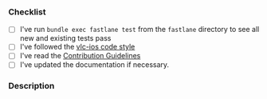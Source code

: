 <!-- Thanks for contributing to _vlc-ios_! Before you submit your pull request, please make sure to check the following boxes by putting an x in the [ ] (don't: [x ], [ x], do: [x]) -->

### Checklist
- [ ] I've run `bundle exec fastlane test` from the `fastlane` directory to see all new and existing tests pass
- [ ] I've followed the [vlc-ios code style](Docs/CodingStyle.md)
- [ ] I've read the [Contribution Guidelines](https://github.com/videolan/vlc-ios#contribute)
- [ ] I've updated the documentation if necessary.

### Description
<!-- Describe your changes in detail -->
